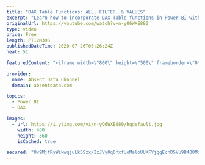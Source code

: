 ```yaml
---
title: "DAX Table Functions: ALL, FILTER, & VALUES"
excerpt: "Learn how to incorporate DAX Table functions in Power BI with real world scenarios. Also learn how to quickly add these functions in to dynamic calculations in DAX."
originalUrl: https://youtube.com/watch?v=n-yO6WXE880
type: video
price: Free
length: PT12M39S
publishedDateTime: 2020-07-26T03:26:24Z
heat: 51

featuredContent: "<iframe width=\"800\" height=\"500\" frameborder=\"0\" src=\"https://www.youtube.com/embed/n-yO6WXE880\" allow=\"accelerometer; autoplay; encrypted-media; gyroscope; picture-in-picture\" allowfullscreen></iframe>"

provider:
  name: Absent Data Channel
  domain: absentdata.com

topics:
  - Power BI
  - DAX

images:
  - url: https://i.ytimg.com/vi/n-yO6WXE880/hqdefault.jpg
    width: 480
    height: 360
    isCached: true

secured: "Ov9MjfRyWikwqjuLk5Szx/IzJVy0q6fxfUoMaloUUKFYjggEcnD5Vu9B4OOMo0ZYGnq3Rxtwsik0+bqiJtB52zI0MBZQbn1JQMY9T6HcKz1fOhuTjfxuMwfkCdwt09blVLn4nmc3Rn7/x8wWJZaWxxVLrzBk2vuURh7x5d8CZLXL15bLXtyVr3TIYtnPjPf0qZQAxR8qHFpfD2gJ2ZRT5PFEhFRWQBPf1FEsHBkbN7loJgTxTY/w2K82rhzYVPWgbqnCmVTjmAl9+dVd7rR6Eh62AV6cpi7M7Z+C4zH8oXPh6i7xNqFF9vLwKr6L28CCXOmeU5FV0fJ1hhtnxsP6x5EmYLPq6Ui7s/1uU31SWVjSYopCr0sQTwThdmmBB5HwzCmzLuqo17LLCu4ezwDXYYsQhqMhxdZMryR2SXqcSwY=;R0M/rH9Qd0AM4rCL4ltP6Q=="
---
```


